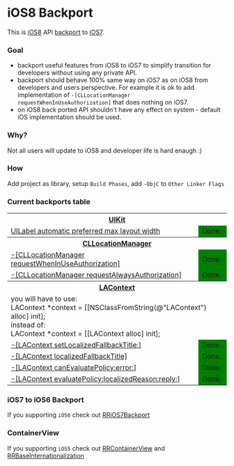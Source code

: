 iOS8 Backport
=============

This is [iOS8](http://www.apple.com/ios/ios8/) API [backport](http://en.wikipedia.org/wiki/Backporting) to [iOS7](http://www.apple.com/ios/ios6/).

### Goal
* backport useful features from iOS8 to iOS7 to simplify transition for developers without using any private API.
* backport should behave 100% same way on iOS7 as on iOS8 from developers and users perspective. For example it is ok to add implementation of `-[CLLocationManager requestWhenInUseAuthorization]` that does nothing on iOS7.
* on iOS8 back ported API shouldn't have any effect on system - default iOS implementation should be used.

### Why?
Not all users will update to iOS8 and developer life is hard enaugh :)

### How
Add project as library, setup `Build Phases`, add `-ObjC` to `Other Linker Flags`


### Current backports table
<table>
  <!-- UIKit -->
  <tr>
    <th colspan="2"><a href="">UIKit</a></th>
  </tr>
  <tr>
    <td><a href="">UILabel automatic preferred max layout width</a></td>
    <td style="background-color: green;">Done.</td>
  </tr>
  <!-- CLLocationManager -->
  <tr>
    <th colspan="2"><a href="">CLLocationManager</a></th>
  </tr>
  <tr>
    <td><a href="">-[CLLocationManager requestWhenInUseAuthorization]</a></td>
    <td style="background-color: green;">Done.</td>
  </tr>
  <tr>
    <td><a href="">-[CLLocationManager requestAlwaysAuthorization]</a></td>
    <td style="background-color: green;">Done.</td>
  </tr>
  <!-- LAContext -->
  <tr>
    <th colspan="2"><a href="">LAContext</a></th>
  </tr>
  <tr>
    <td colspan="2">you will have to use:<br />
    LAContext *context = [[NSClassFromString(@"LAContext") alloc] init];<br />
    instead of:<br />
    LAContext *context = [[LAContext alloc] init];</td>
  </tr>
  <tr>
    <td><a href="">-[LAContext setLocalizedFallbackTitle:]</a></td>
    <td style="background-color: green;">Done.</td>
  </tr>
  <tr>
    <td><a href="">-[LAContext localizedFallbackTitle]</a></td>
    <td style="background-color: green;">Done.</td>
  </tr>
  <tr>
    <td><a href="">-[LAContext canEvaluatePolicy:error:]</a></td>
    <td style="background-color: green;">Done.</td>
  </tr>
  <tr>
    <td><a href="">-[LAContext evaluatePolicy:localizedReason:reply:]</a></td>
    <td style="background-color: green;">Done.</td>
  </tr>
</table>

### iOS7 to iOS6 Backport
If you supporting `iOS6` check out [RRiOS7Backport](https://github.com/RolandasRazma/RRiOS7Backport)

### ContainerView
If you supporting `iOS5` check out [RRContainerView](https://github.com/RolandasRazma/RRContainerView) and [RRBaseInternationalization](https://github.com/RolandasRazma/RRBaseInternationalization)
